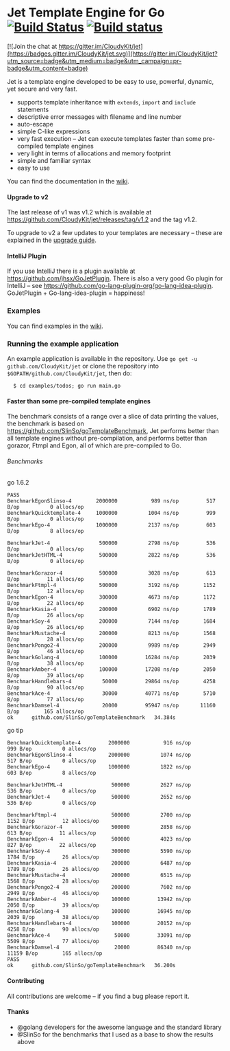 # Jet Template Engine for Go [![Build Status](https://travis-ci.org/CloudyKit/jet.svg?branch=master)](https://travis-ci.org/CloudyKit/jet) [![Build status](https://ci.appveyor.com/api/projects/status/5g4whw3c6518vvku?svg=true)](https://ci.appveyor.com/project/CloudyKit/jet)

[![Join the chat at https://gitter.im/CloudyKit/jet](https://badges.gitter.im/CloudyKit/jet.svg)](https://gitter.im/CloudyKit/jet?utm_source=badge&utm_medium=badge&utm_campaign=pr-badge&utm_content=badge)

Jet is a template engine developed to be easy to use, powerful, dynamic, yet secure and very fast.

* supports template inheritance with `extends`, `import` and `include` statements
* descriptive error messages with filename and line number
* auto-escape
* simple C-like expressions
* very fast execution – Jet can execute templates faster than some pre-compiled template engines
* very light in terms of allocations and memory footprint
* simple and familiar syntax
* easy to use

You can find the documentation in the [wiki](https://github.com/CloudyKit/jet/wiki).

#### Upgrade to v2

The last release of v1 was v1.2 which is available at https://github.com/CloudyKit/jet/releases/tag/v1.2 and the tag v1.2.

To upgrade to v2 a few updates to your templates are necessary – these are explained in the [upgrade guide](https://github.com/CloudyKit/jet/wiki/Upgrade-to-v2).

#### IntelliJ Plugin

If you use IntelliJ there is a plugin available at https://github.com/jhsx/GoJetPlugin.
There is also a very good Go plugin for IntelliJ – see https://github.com/go-lang-plugin-org/go-lang-idea-plugin.
GoJetPlugin + Go-lang-idea-plugin = happiness!

### Examples

You can find examples in the [wiki](https://github.com/CloudyKit/jet/wiki/Jet-template-syntax).

### Running the example application

An example application is available in the repository. Use `go get -u github.com/CloudyKit/jet` or clone the repository into `$GOPATH/github.com/CloudyKit/jet`, then do:
```
  $ cd examples/todos; go run main.go
```

#### Faster than some pre-compiled template engines

The benchmark consists of a range over a slice of data printing the values, the benchmark is based on https://github.com/SlinSo/goTemplateBenchmark, Jet performs better than all template engines without pre-compilation,
and performs better than gorazor, Ftmpl and Egon, all of which are pre-compiled to Go.

###### Benchmarks

go 1.6.2
```
PASS
BenchmarkEgonSlinso-4      	 2000000	       989 ns/op	     517 B/op	       0 allocs/op
BenchmarkQuicktemplate-4   	 1000000	      1004 ns/op	     999 B/op	       0 allocs/op
BenchmarkEgo-4             	 1000000	      2137 ns/op	     603 B/op	       8 allocs/op

BenchmarkJet-4             	  500000	      2798 ns/op	     536 B/op	       0 allocs/op
BenchmarkJetHTML-4         	  500000	      2822 ns/op	     536 B/op	       0 allocs/op

BenchmarkGorazor-4         	  500000	      3028 ns/op	     613 B/op	      11 allocs/op
BenchmarkFtmpl-4           	  500000	      3192 ns/op	    1152 B/op	      12 allocs/op
BenchmarkEgon-4            	  300000	      4673 ns/op	    1172 B/op	      22 allocs/op
BenchmarkKasia-4           	  200000	      6902 ns/op	    1789 B/op	      26 allocs/op
BenchmarkSoy-4             	  200000	      7144 ns/op	    1684 B/op	      26 allocs/op
BenchmarkMustache-4        	  200000	      8213 ns/op	    1568 B/op	      28 allocs/op
BenchmarkPongo2-4          	  200000	      9989 ns/op	    2949 B/op	      46 allocs/op
BenchmarkGolang-4          	  100000	     16284 ns/op	    2039 B/op	      38 allocs/op
BenchmarkAmber-4           	  100000	     17208 ns/op	    2050 B/op	      39 allocs/op
BenchmarkHandlebars-4      	   50000	     29864 ns/op	    4258 B/op	      90 allocs/op
BenchmarkAce-4             	   30000	     40771 ns/op	    5710 B/op	      77 allocs/op
BenchmarkDamsel-4          	   20000	     95947 ns/op	   11160 B/op	     165 allocs/op
ok  	github.com/SlinSo/goTemplateBenchmark	34.384s
```

go tip
```
BenchmarkQuicktemplate-4      	 2000000	       916 ns/op	     999 B/op	       0 allocs/op
BenchmarkEgonSlinso-4         	 2000000	      1074 ns/op	     517 B/op	       0 allocs/op
BenchmarkEgo-4                	 1000000	      1822 ns/op	     603 B/op	       8 allocs/op

BenchmarkJetHTML-4            	  500000	      2627 ns/op	     536 B/op	       0 allocs/op
BenchmarkJet-4                	  500000	      2652 ns/op	     536 B/op	       0 allocs/op

BenchmarkFtmpl-4              	  500000	      2700 ns/op	    1152 B/op	      12 allocs/op
BenchmarkGorazor-4            	  500000	      2858 ns/op	     613 B/op	      11 allocs/op
BenchmarkEgon-4               	  500000	      4023 ns/op	     827 B/op	      22 allocs/op
BenchmarkSoy-4                	  300000	      5590 ns/op	    1784 B/op	      26 allocs/op
BenchmarkKasia-4              	  200000	      6487 ns/op	    1789 B/op	      26 allocs/op
BenchmarkMustache-4           	  200000	      6515 ns/op	    1568 B/op	      28 allocs/op
BenchmarkPongo2-4             	  200000	      7602 ns/op	    2949 B/op	      46 allocs/op
BenchmarkAmber-4              	  100000	     13942 ns/op	    2050 B/op	      39 allocs/op
BenchmarkGolang-4             	  100000	     16945 ns/op	    2039 B/op	      38 allocs/op
BenchmarkHandlebars-4         	  100000	     20152 ns/op	    4258 B/op	      90 allocs/op
BenchmarkAce-4                	   50000	     33091 ns/op	    5509 B/op	      77 allocs/op
BenchmarkDamsel-4             	   20000	     86340 ns/op	   11159 B/op	     165 allocs/op
PASS
ok  	github.com/SlinSo/goTemplateBenchmark	36.200s
```

#### Contributing

All contributions are welcome – if you find a bug please report it.

#### Thanks

- @golang developers for the awesome language and the standard library
- @SlinSo for the benchmarks that I used as a base to show the results above
